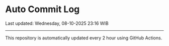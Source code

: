 # Auto Commit Log

Last updated: Wednesday, 08-10-2025 23:16 WIB

---

This repository is automatically updated every 2 hour using GitHub Actions.
